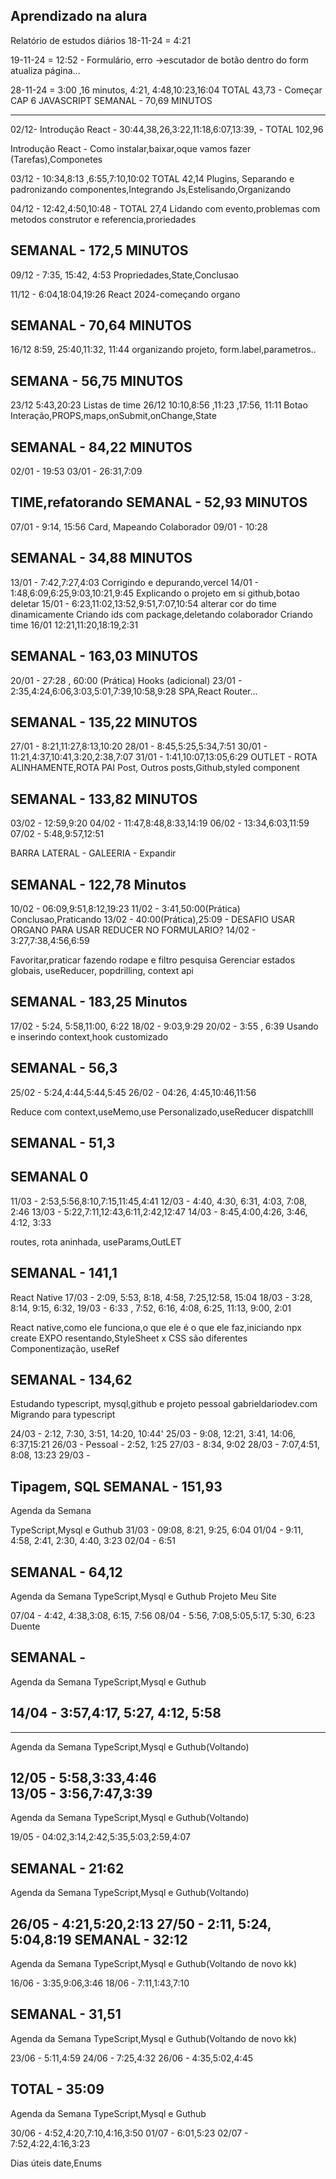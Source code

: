 Aprendizado na alura
-------------------
Relatório de estudos diários
18-11-24 = 4:21

19-11-24 = 12:52 - Formulário, erro  ->escutador de botão dentro do form atualiza página...

28-11-24 = 3:00 ,16 minutos, 4:21, 4:48,10:23,16:04 TOTAL 43,73 - Começar CAP 6 JAVASCRIPT
SEMANAL - 70,69 MINUTOS

------------------------------------------
02/12- Introdução React - 30:44,38,26,3:22,11:18,6:07,13:39, - TOTAL 102,96

Introdução React - Como instalar,baixar,oque vamos fazer (Tarefas),Componetes

03/12 - 10:34,8:13 ,6:55,7:10,10:02 TOTAL 42,14
Plugins, Separando e padronizando componentes,Integrando Js,Estelisando,Organizando

04/12 - 12:42,4:50,10:48 - TOTAL 27,4
Lidando com evento,problemas com metodos construtor e referencia,proriedades

SEMANAL - 172,5 MINUTOS
------------------------------------------
09/12 - 7:35, 15:42, 4:53
Propriedades,State,Conclusao

11/12 - 6:04,18:04,19:26
React 2024-começando organo

SEMANAL - 70,64 MINUTOS
------------------------------------------
16/12 8:59, 25:40,11:32, 11:44
organizando projeto, form.label,parametros..

SEMANA - 56,75 MINUTOS
------------------------------------------
23/12 5:43,20:23 Listas de time
26/12 10:10,8:56 ,11:23 ,17:56, 11:11
Botao Interação,PROPS,maps,onSubmit,onChange,State

SEMANAL - 84,22 MINUTOS
------------------------------------------
02/01 - 19:53
03/01 - 26:31,7:09

TIME,refatorando
SEMANAL - 52,93 MINUTOS
------------------------------------------
07/01 - 9:14, 15:56
Card, Mapeando Colaborador
09/01 - 10:28

SEMANAL - 34,88 MINUTOS
------------------------------------------
13/01 - 7:42,7:27,4:03
Corrigindo e depurando,vercel
14/01 - 1:48,6:09,6:25,9:03,10:21,9:45
Explicando o projeto em si
github,botao deletar
15/01 - 6:23,11:02,13:52,9:51,7:07,10:54
alterar cor do time dinamicamente
Criando ids com package,deletando colaborador
Criando time
16/01 12:21,11:20,18:19,2:31

SEMANAL - 163,03 MINUTOS
------------------------------------------
20/01 - 27:28 , 60:00 (Prática)
Hooks (adicional)
23/01 - 2:35,4:24,6:06,3:03,5:01,7:39,10:58,9:28
SPA,React Router...

SEMANAL - 135,22 MINUTOS
------------------------------------------
27/01 - 8:21,11:27,8:13,10:20
28/01 - 8:45,5:25,5:34,7:51
30/01 - 11:21,4:37,10:41,3:20,2:38,7:07
31/01 - 1:41,10:07,13:05,6:29
OUTLET - ROTA ALINHAMENTE,ROTA PAI
Post, Outros posts,Github,styled component

SEMANAL - 133,82 MINUTOS
------------------------------------------
03/02 - 12:59,9:20
04/02 - 11:47,8:48,8:33,14:19
06/02 - 13:34,6:03,11:59
07/02 - 5:48,9:57,12:51


BARRA LATERAL - GALEERIA - Expandir

SEMANAL - 122,78 Minutos 
------------------------------------------
10/02 - 06:09,9:51,8:12,19:23
11/02 - 3:41,50:00(Prática) Conclusao,Praticando 
13/02 - 40:00(Prática),25:09 - DESAFIO USAR ORGANO PARA USAR REDUCER NO FORMULARIO?
14/02 - 3:27,7:38,4:56,6:59


Favoritar,praticar fazendo rodape e filtro pesquisa
Gerenciar estados globais, useReducer, popdrilling, context api

SEMANAL - 183,25 Minutos
------------------------------------------
17/02 - 5:24, 5:58,11:00, 6:22
18/02 - 9:03,9:29
20/02 - 3:55 , 6:39
Usando e inserindo context,hook customizado

SEMANAL - 56,3
------------------------------------------
25/02 - 5:24,4:44,5:44,5:45
26/02 - 04:26, 4:45,10:46,11:56

Reduce com context,useMemo,use Personalizado,useReducer
dispatchlll

SEMANAL - 51,3
------------------------------------------
SEMANAL 0
------------------------------------------
11/03 - 2:53,5:56,8:10,7:15,11:45,4:41
12/03 - 4:40, 4:30, 6:31, 4:03, 7:08, 2:46
13/03 - 5:22,7:11,12:43,6:11,2:42,12:47
14/03 - 8:45,4:00,4:26, 3:46, 4:12, 3:33

routes, rota aninhada, useParams,OutLET

SEMANAL - 141,1
------------------------------------------
React Native
17/03 - 2:09, 5:53, 8:18, 4:58, 7:25,12:58, 15:04
18/03 - 3:28, 8:14, 9:15, 6:32,
19/03 - 6:33 , 7:52, 6:16, 4:08, 6:25, 11:13, 9:00, 2:01


React native,como ele funciona,o que ele é
o que ele faz,iniciando npx create EXPO
resentando,StyleSheet x CSS são diferentes
Componentização, useRef

SEMANAL - 134,62
-----------------------------------------
Estudando typescript, mysql,github
e projeto pessoal gabrieldariodev.com
Migrando para typescript 

24/03 - 2:12, 7:30, 3:51, 14:20, 10:44'
25/03 - 9:08, 12:21, 3:41, 14:06, 6:37,15:21
26/03 - Pessoal - 2:52, 1:25
27/03 - 8:34, 9:02
28/03 - 7:07,4:51, 8:08, 13:23
29/03 -

Tipagem,  SQL
SEMANAL - 151,93
------------------------------------------
Agenda da Semana

TypeScript,Mysql e Guthub
31/03 - 09:08, 8:21, 9:25, 6:04 
01/04 - 9:11, 4:58, 2:41, 2:30, 4:40, 3:23
02/04 - 6:51

SEMANAL - 64,12
------------------------------------------
Agenda da Semana
TypeScript,Mysql e Guthub
Projeto Meu Site

07/04 - 4:42, 4:38,3:08, 6:15, 7:56
08/04 - 5:56, 7:08,5:05,5:17, 5:30, 6:23
Duente

SEMANAL - 
------------------------------------------
Agenda da Semana
TypeScript,Mysql e Guthub

14/04 - 3:57,4:17, 5:27, 4:12, 5:58
------------------------------------------
------------------------------------------
Agenda da Semana
TypeScript,Mysql e Guthub(Voltando)

12/05 - 5:58,3:33,4:46  
13/05 - 3:56,7:47,3:39
------------------------------------------
Agenda da Semana
TypeScript,Mysql e Guthub(Voltando)

19/05 - 04:02,3:14,2:42,5:35,5:03,2:59,4:07

SEMANAL -  21:62
------------------------------------------
Agenda da Semana
TypeScript,Mysql e Guthub(Voltando)

26/05 - 4:21,5:20,2:13
27/50 - 2:11, 5:24, 5:04,8:19
SEMANAL -  32:12
------------------------------------------
Agenda da Semana
TypeScript,Mysql e Guthub(Voltando de novo kk)

16/06 - 3:35,9:06,3:46
18/06 - 7:11,1:43,7:10

SEMANAL -   31,51
------------------------------------------
Agenda da Semana
TypeScript,Mysql e Guthub(Voltando de novo kk)

23/06 - 5:11,4:59
24/06 - 7:25,4:32
26/06 - 4:35,5:02,4:45

TOTAL - 35:09
------------------------------------------
Agenda da Semana
TypeScript,Mysql e Guthub

30/06 - 4:52,4:20,7:10,4:16,3:50
01/07 - 6:01,5:23
02/07 - 7:52,4:22,4:16,3:23


Dias úteis date,Enums